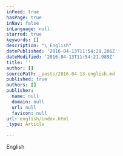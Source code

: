 ```yaml
---
inFeed: true
hasPage: true
inNav: false
inLanguage: null
starred: true
keywords: []
description: "\_English"
datePublished: '2016-04-13T11:54:28.286Z'
dateModified: '2016-04-13T11:54:21.989Z'
title: ''
author: []
sourcePath: _posts/2016-04-13-english.md
published: true
authors: []
publisher:
  name: null
  domain: null
  url: null
  favicon: null
url: english/index.html
_type: Article

---
```

English